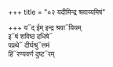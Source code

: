 +++
title = "०२ यदीमिन्द्र श्रवाय्यमिषं"

+++
य᳓द् ईम् इन्द्र श्रवा᳓यियम्  
इ᳓षं शविष्ठ दधिषे᳓  
पप्रथे᳓ दीर्घश्रु᳓त्तमं  
हि᳓रण्यवर्ण दुष्ट᳓रम्